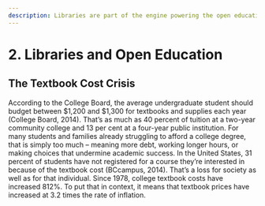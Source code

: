 ```yaml
---
description: Libraries are part of the engine powering the open education movement.
---
```


# 2. Libraries and Open Education

## **The Textbook Cost Crisis**

According to the College Board, the average undergraduate student should budget between $1,200 and $1,300 for textbooks and supplies each year \(College Board, 2014\). That’s as much as 40 percent of tuition at a two-year community college and 13 per cent at a four-year public institution. For many students and families already struggling to afford a college degree, that is simply too much – meaning more debt, working longer hours, or making choices that undermine academic success. In the United States, 31 percent of students have not registered for a course they’re interested in because of the textbook cost \(BCcampus, 2014\). That’s a loss for society as well as for that individual. Since 1978, college textbook costs have increased 812%. To put that in context, it means that textbook prices have increased at 3.2 times the rate of inflation.  


